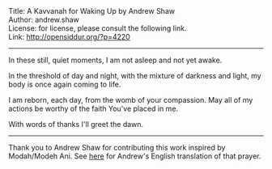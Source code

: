 <html>
<head></head>
<body>
Title: A Kavvanah for Waking Up by Andrew Shaw<br />
Author: andrew.shaw<br />
License: for license, please consult the following link.<br />
Link: <a href="http://opensiddur.org/?p=4220">http://opensiddur.org/?p=4220</a>
<p />
<hr />

<div class="english">
In these still, quiet moments,
I am not asleep
and not yet awake.

In the threshold of day and night,
with the mixture of darkness and light,
my body is once again coming to life.

I am reborn, each day,
from the womb of your compassion.
May all of my actions
be worthy of the faith You've placed in me.

With words of thanks I'll greet the dawn.
</div>

<hr />

Thank you to Andrew Shaw for contributing this work inspired by Modah/Modeh Ani. See <a href="https://opensiddur.org/2011/12/%d7%9e%d7%95%d7%93%d7%94-%d7%90%d7%a0%d7%99-modehmodah-ani-translation-by-andrew-shaw/">here</a> for Andrew's English translation of that prayer.
</body>
</html>
